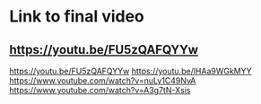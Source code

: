 # Link to final video
## https://youtu.be/FU5zQAFQYYw

https://youtu.be/FU5zQAFQYYw 
https://youtu.be/lHAa9WGkMYY
https://www.youtube.com/watch?v=nuLy1C49NvA
https://www.youtube.com/watch?v=A3g7tN-Xsis
